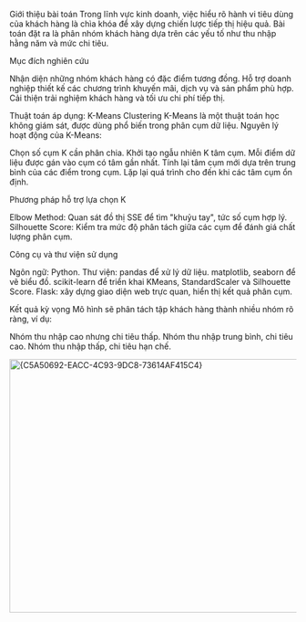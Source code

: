 Giới thiệu bài toán
Trong lĩnh vực kinh doanh, việc hiểu rõ hành vi tiêu dùng của khách hàng là chìa khóa để xây dựng chiến lược tiếp thị hiệu quả. Bài toán đặt ra là phân nhóm khách hàng dựa trên các yếu tố như thu nhập hằng năm và mức chi tiêu.

Mục đích nghiên cứu

Nhận diện những nhóm khách hàng có đặc điểm tương đồng.
Hỗ trợ doanh nghiệp thiết kế các chương trình khuyến mãi, dịch vụ và sản phẩm phù hợp.
Cải thiện trải nghiệm khách hàng và tối ưu chi phí tiếp thị.

Thuật toán áp dụng: K-Means Clustering
K-Means là một thuật toán học không giám sát, được dùng phổ biến trong phân cụm dữ liệu. Nguyên lý hoạt động của K-Means:

Chọn số cụm K cần phân chia.
Khởi tạo ngẫu nhiên K tâm cụm.
Mỗi điểm dữ liệu được gán vào cụm có tâm gần nhất.
Tính lại tâm cụm mới dựa trên trung bình của các điểm trong cụm.
Lặp lại quá trình cho đến khi các tâm cụm ổn định.

Phương pháp hỗ trợ lựa chọn K

Elbow Method: Quan sát đồ thị SSE để tìm "khuỷu tay", tức số cụm hợp lý.
Silhouette Score: Kiểm tra mức độ phân tách giữa các cụm để đánh giá chất lượng phân cụm.

Công cụ và thư viện sử dụng

Ngôn ngữ: Python.
Thư viện:
pandas để xử lý dữ liệu.
matplotlib, seaborn để vẽ biểu đồ.
scikit-learn để triển khai KMeans, StandardScaler và Silhouette Score.
Flask: xây dựng giao diện web trực quan, hiển thị kết quả phân cụm.

Kết quả kỳ vọng
Mô hình sẽ phân tách tập khách hàng thành nhiều nhóm rõ ràng, ví dụ:

Nhóm thu nhập cao nhưng chi tiêu thấp.
Nhóm thu nhập trung bình, chi tiêu cao.
Nhóm thu nhập thấp, chi tiêu hạn chế.

<img width="765" height="444" alt="{C5A50692-EACC-4C93-9DC8-73614AF415C4}" src="https://github.com/user-attachments/assets/b98044fc-a7d0-4e67-beb5-02f79c2d0321" />
